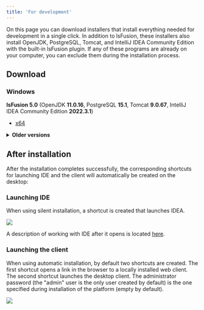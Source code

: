 ```yaml
---
title: 'For development'
---
```


On this page you can download installers that install everything needed for development in a single click. In addition to lsFusion, these installers also install OpenJDK, PostgreSQL, Tomcat, and IntelliJ IDEA Community Edition with the built-in lsFusion plugin. If any of these programs are already on your computer, you can exclude them during the installation process.

## Download

### Windows

**lsFusion 5.0** (OpenJDK **11.0.16**, PostgreSQL **15.1**, Tomcat **9.0.67**, IntelliJ IDEA Community Edition **2022.3.1**)

- [x64](https://download.lsfusion.org/exe/lsfusion-dev-5.0-x64.exe)

<details><summary><strong>Older versions</strong></summary>
<br/>

- lsFusion 4.0 ([x32](https://download.lsfusion.org/exe/lsfusion-dev-4.1.exe) / [x64](https://download.lsfusion.org/exe/lsfusion-dev-4.1-x64.exe))
- lsFusion 3.1 ([x32](https://download.lsfusion.org/exe/lsfusion-dev-3.1.exe) / [x64](https://download.lsfusion.org/exe/lsfusion-dev-3.1-x64.exe))
- lsFusion 2.4 ([x32](https://download.lsfusion.org/exe/lsfusion-dev-2.4.exe) / [x64](https://download.lsfusion.org/exe/lsfusion-dev-2.4-x64.exe))

</details>
   

## After installation

After the installation completes successfully, the corresponding shortcuts for launching IDE and the client will automatically be created on the desktop:

### Launching IDE

When using silent installation, a shortcut is created that launches IDEA.

![](images/Development_auto_IDEA.png)

A description of working with IDE after it opens is located [here](IDE.md).

### Launching the client

When using automatic installation, by default two shortcuts are created. The first shortcut opens a link in the browser to a locally installed web client. The second shortcut launches the desktop client. The administrator password (the "admin" user is the only user created by default) is the one specified during installation of the platform (empty by default).

![](images/Development_auto_lsFusion.png)


